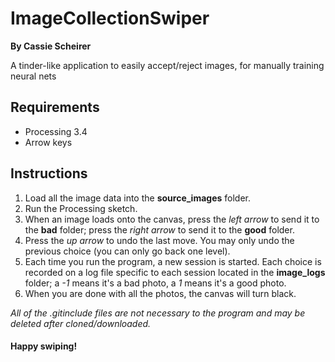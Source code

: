# ImageCollectionSwiper
**By Cassie Scheirer**

A tinder-like application to easily accept/reject images, for manually training neural nets

## Requirements
- Processing 3.4
- Arrow keys

## Instructions
1. Load all the image data into the **source_images** folder.
2. Run the Processing sketch.
3. When an image loads onto the canvas, press the *left arrow* to send it to the **bad** folder; press the *right arrow* to send it to the **good** folder.
4. Press the *up arrow* to undo the last move. You may only undo the previous choice (you can only go back one level).
5. Each time you run the program, a new session is started. Each choice is recorded on a log file specific to each session located in the **image_logs** folder; a *-1* means it's a bad photo, a *1* means it's a good photo.
6. When you are done with all the photos, the canvas will turn black.

*All of the .gitinclude files are not necessary to the program and may be deleted after cloned/downloaded.*

#### Happy swiping!
